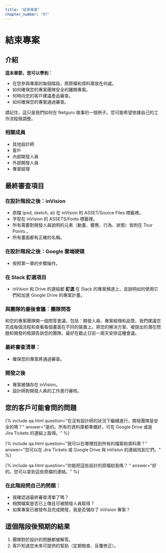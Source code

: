 ```yaml
---
title: "結束專案"
chapter_number: "07"
---
```


# 結束專案

## 介紹
**這本章節，您可以學到：**
- 在您參與專案的每個階段，將原檔和資料庫放在何處。
- 如何確保您的專案團隊安全的離開專案。
- 何時向您的客戶建議產品審查。
- 如何確保您的專案通過審查。

請記住，這只是我們如何在 Netguru 做事的一個例子。您可能希望依據自己的工作流程做調整。

### 相關成員
- 其他設計師
- 客戶
- 內部開發人員
- 外部開發人員
- 專案經理

## 最終審查項目

### 在設計階段之後：inVision

- 原檔 (psd, sketch, ai) 在 inVision 的 ASSET/Source Files 標籤裡。
- 字型在 inVision 的 ASSETS/Fonts 標籤裡。
- 所有需要對開發人員說明的元素（動畫、響應、行為、狀態）皆附在 Tour Points 。
- 所有畫面都有正確的名稱。

### 在設計階段之後：Google 雲端硬碟

- 按照第一章的步驟操作。

### 在 Slack 釘選項目
- inVision 和 Drive 的連結都 **釘選** 在 Slack 的專案頻道上，並說明如何使用它們和加進 Google Drive 的專案計畫。


### 與團隊的最後會議：團隊問答

和您的專案團隊開一個問答會議，包括：開發人員、專案經理和品管。我們建議您完成每個流程和查看每個畫面在不同的裝置上。將您的解決方案、被提出的潛在問題和開發的瓶頸告訴您的團隊。最好在截止日前一兩天安排這種會議。

### 最終審查清單：

- 確保您的專案將通過審查。

### 開發之後
- 專案被儲存在 inVision。
- 設計師對開發人員的工作進行審核。

## 您的客戶可能會問的問題

{% include qa.html question="在沒有設計師的狀況下繼續進行，開發團隊是安全的嗎？" answer="是的。所有的資料庫都準備好，可在 Google Drive 或是 Jira Tickets 的連結上取得。" %}

{% include qa.html question="我可以在哪裡找到所有的檔案和資料庫？" answer="您可以在 Jira Tickets 或 Google Drive 與 inVision 的連結找到它們。" %}

{% include qa.html question="你能把這些設計的原檔給我嗎？
" answer="好的。您可以拿到這些原檔的連結。" %}

### 在此階段問自己的問題：
- 我確認過最終審查清單了嗎？
- 相關檔案是否已上傳且可被開發人員取得？
- 如果專案已被發布且完成開發，我是否儲存了 inVision 專案？

## 這個階段後預期的結果
1. 團隊對於設計的問題都被解答。
2. 客戶知道您未來可提供的幫助（定期檢查、反覆修正）。
